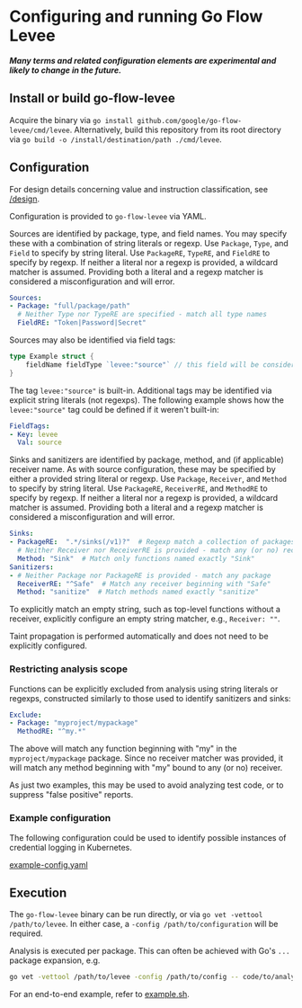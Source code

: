 # Configuring and running Go Flow Levee

***Many terms and related configuration elements are experimental and likely to change in the future.***

## Install or build go-flow-levee

Acquire the binary via `go install github.com/google/go-flow-levee/cmd/levee`.
Alternatively, build this repository from its root directory via `go build -o /install/destination/path ./cmd/levee`.

## Configuration

For design details concerning value and instruction classification, see [/design](../design/README.md).

Configuration is provided to `go-flow-levee` via YAML.

Sources are identified by package, type, and field names.
You may specify these with a combination of string literals or regexp.
Use `Package`, `Type`, and `Field` to specify by string literal.
Use `PackageRE`, `TypeRE`, and `FieldRE` to specify by regexp.
If neither a literal nor a regexp is provided, a wildcard matcher is assumed.
Providing both a literal and a regexp matcher is considered a misconfiguration and will error.

```yaml
Sources:
- Package: "full/package/path"
  # Neither Type nor TypeRE are specified - match all type names
  FieldRE: "Token|Password|Secret" 
```

Sources may also be identified via field tags:
```go
type Example struct {
	fieldName fieldType `levee:"source"` // this field will be considered a Source
}
```

The tag `levee:"source"` is built-in. Additional tags may be identified via explicit string literals (not regexps). The following example shows how the `levee:"source"` tag could be defined if it weren't built-in:
```yaml
FieldTags:
- Key: levee
  Val: source
```

Sinks and sanitizers are identified by package, method, and (if applicable) receiver name.
As with source configuration, these may be specified by either a provided string literal or regexp.
Use `Package`, `Receiver`, and `Method` to specify by string literal.
Use `PackageRE`, `ReceiverRE`, and `MethodRE` to specify by regexp.
If neither a literal nor a regexp is provided, a wildcard matcher is assumed.
Providing both a literal and a regexp matcher is considered a misconfiguration and will error.

```yaml
Sinks:
- PackageRE:  ".*/sinks(/v1)?"  # Regexp match a collection of packages 
  # Neither Receiver nor ReceiverRE is provided - match any (or no) receiver
  Method: "Sink"  # Match only functions named exactly "Sink"
Sanitizers:
- # Neither Package nor PackageRE is provided - match any package
  ReceiverRE: "^Safe"  # Match any receiver beginning with "Safe"
  Method: "sanitize"  # Match methods named exactly "sanitize"
```

To explicitly match an empty string, such as top-level functions without a receiver, explicitly configure an empty string matcher, e.g., `Receiver: ""`.

Taint propagation is performed automatically and does not need to be explicitly configured.

### Restricting analysis scope

Functions can be explicitly excluded from analysis using string literals or regexps,
constructed similarly to those used to identify sanitizers and sinks:
```yaml
Exclude:
- Package: "myproject/mypackage"
  MethodRE: "^my.*"
```

The above will match any function beginning with "my" in the `myproject/mypackage` package.
Since no receiver matcher was provided, it will match any method beginning with "my" bound to any (or no) receiver.

As just two examples, this may be used to avoid analyzing test code, or to suppress "false positive" reports.

### Example configuration

The following configuration could be used to identify possible instances of credential logging in Kubernetes.

[example-config.yaml](example-config.yaml)

## Execution

The `go-flow-levee` binary can be run directly, or via `go vet -vettool /path/to/levee`.
In either case, a `-config /path/to/configuration` will be required.

Analysis is executed per package.
This can often be achieved with Go's `...` package expansion, e.g. 
```bash
go vet -vettool /path/to/levee -config /path/to/config -- code/to/analyze/root/...
```

For an end-to-end example, refer to [example.sh](example.sh).
